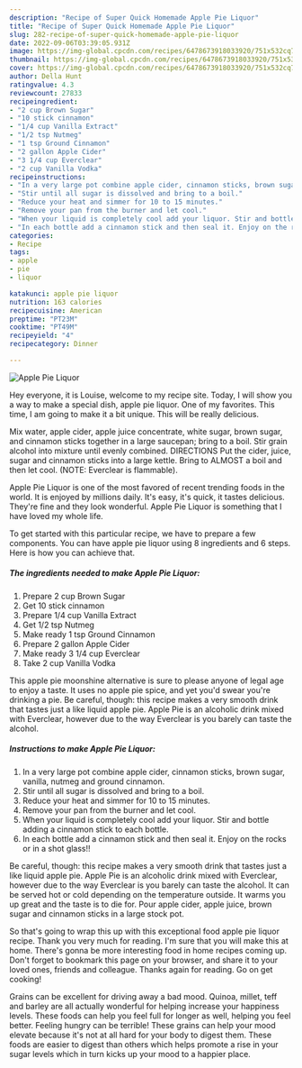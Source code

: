 ```yaml
---
description: "Recipe of Super Quick Homemade Apple Pie Liquor"
title: "Recipe of Super Quick Homemade Apple Pie Liquor"
slug: 282-recipe-of-super-quick-homemade-apple-pie-liquor
date: 2022-09-06T03:39:05.931Z
image: https://img-global.cpcdn.com/recipes/6478673918033920/751x532cq70/apple-pie-liquor-recipe-main-photo.jpg
thumbnail: https://img-global.cpcdn.com/recipes/6478673918033920/751x532cq70/apple-pie-liquor-recipe-main-photo.jpg
cover: https://img-global.cpcdn.com/recipes/6478673918033920/751x532cq70/apple-pie-liquor-recipe-main-photo.jpg
author: Della Hunt
ratingvalue: 4.3
reviewcount: 27833
recipeingredient:
- "2 cup Brown Sugar"
- "10 stick cinnamon"
- "1/4 cup Vanilla Extract"
- "1/2 tsp Nutmeg"
- "1 tsp Ground Cinnamon"
- "2 gallon Apple Cider"
- "3 1/4 cup Everclear"
- "2 cup Vanilla Vodka"
recipeinstructions:
- "In a very large pot combine apple cider, cinnamon sticks, brown sugar, vanilla, nutmeg and ground cinnamon."
- "Stir until all sugar is dissolved and bring to a boil."
- "Reduce your heat and simmer for 10 to 15 minutes."
- "Remove your pan from the burner and let cool."
- "When your liquid is completely cool add your liquor. Stir and bottle adding a cinnamon stick to each bottle."
- "In each bottle add a cinnamon stick and then seal it. Enjoy on the rocks or in a shot glass!!"
categories:
- Recipe
tags:
- apple
- pie
- liquor

katakunci: apple pie liquor 
nutrition: 163 calories
recipecuisine: American
preptime: "PT23M"
cooktime: "PT49M"
recipeyield: "4"
recipecategory: Dinner

---
```



![Apple Pie Liquor](https://img-global.cpcdn.com/recipes/6478673918033920/751x532cq70/apple-pie-liquor-recipe-main-photo.jpg)

Hey everyone, it is Louise, welcome to my recipe site. Today, I will show you a way to make a special dish, apple pie liquor. One of my favorites. This time, I am going to make it a bit unique. This will be really delicious.

Mix water, apple cider, apple juice concentrate, white sugar, brown sugar, and cinnamon sticks together in a large saucepan; bring to a boil. Stir grain alcohol into mixture until evenly combined. DIRECTIONS Put the cider, juice, sugar and cinnamon sticks into a large kettle. Bring to ALMOST a boil and then let cool. (NOTE: Everclear is flammable).

Apple Pie Liquor is one of the most favored of recent trending foods in the world. It is enjoyed by millions daily. It's easy, it's quick, it tastes delicious. They're fine and they look wonderful. Apple Pie Liquor is something that I have loved my whole life.


To get started with this particular recipe, we have to prepare a few components. You can have apple pie liquor using 8 ingredients and 6 steps. Here is how you can achieve that.

<!--inarticleads1-->

##### The ingredients needed to make Apple Pie Liquor:

1. Prepare 2 cup Brown Sugar
1. Get 10 stick cinnamon
1. Prepare 1/4 cup Vanilla Extract
1. Get 1/2 tsp Nutmeg
1. Make ready 1 tsp Ground Cinnamon
1. Prepare 2 gallon Apple Cider
1. Make ready 3 1/4 cup Everclear
1. Take 2 cup Vanilla Vodka


This apple pie moonshine alternative is sure to please anyone of legal age to enjoy a taste. It uses no apple pie spice, and yet you&#39;d swear you&#39;re drinking a pie. Be careful, though: this recipe makes a very smooth drink that tastes just a like liquid apple pie. Apple Pie is an alcoholic drink mixed with Everclear, however due to the way Everclear is you barely can taste the alcohol. 

<!--inarticleads2-->

##### Instructions to make Apple Pie Liquor:

1. In a very large pot combine apple cider, cinnamon sticks, brown sugar, vanilla, nutmeg and ground cinnamon.
1. Stir until all sugar is dissolved and bring to a boil.
1. Reduce your heat and simmer for 10 to 15 minutes.
1. Remove your pan from the burner and let cool.
1. When your liquid is completely cool add your liquor. Stir and bottle adding a cinnamon stick to each bottle.
1. In each bottle add a cinnamon stick and then seal it. Enjoy on the rocks or in a shot glass!!


Be careful, though: this recipe makes a very smooth drink that tastes just a like liquid apple pie. Apple Pie is an alcoholic drink mixed with Everclear, however due to the way Everclear is you barely can taste the alcohol. It can be served hot or cold depending on the temperature outside. It warms you up great and the taste is to die for. Pour apple cider, apple juice, brown sugar and cinnamon sticks in a large stock pot. 

So that's going to wrap this up with this exceptional food apple pie liquor recipe. Thank you very much for reading. I'm sure that you will make this at home. There's gonna be more interesting food in home recipes coming up. Don't forget to bookmark this page on your browser, and share it to your loved ones, friends and colleague. Thanks again for reading. Go on get cooking!

Grains can be excellent for driving away a bad mood. Quinoa, millet, teff and barley are all actually wonderful for helping increase your happiness levels. These foods can help you feel full for longer as well, helping you feel better. Feeling hungry can be terrible! These grains can help your mood elevate because it's not at all hard for your body to digest them. These foods are easier to digest than others which helps promote a rise in your sugar levels which in turn kicks up your mood to a happier place.
